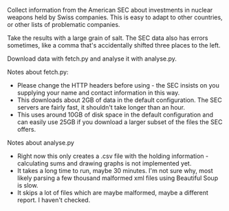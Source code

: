 Collect information from the American SEC about investments in nuclear weapons held by Swiss companies. This is easy to adapt to other countries, or other lists of problematic companies.

Take the results with a large grain of salt. The SEC data also has errors sometimes, like a comma that's accidentally shifted three places to the left.

Download data with fetch.py and analyse it with analyse.py.

Notes about fetch.py:

* Please change the HTTP headers before using - the SEC insists on you supplying your name and contact information in this way.
* This downloads about 2GB of data in the default configuration. The SEC servers are fairly fast, it shouldn't take longer than an hour.
* This uses around 10GB of disk space in the default configuration and can easily use 25GB if you download a larger subset of the files the SEC offers.

Notes about analyse.py

* Right now this only creates a .csv file with the holding information - calculating sums and drawing graphs is not implemented yet.
* It takes a long time to run, maybe 30 minutes. I'm not sure why, most likely parsing a few thousand malformed xml files using Beautiful Soup is slow.
* It skips a lot of files which are maybe malformed, maybe a different report. I haven't checked.
